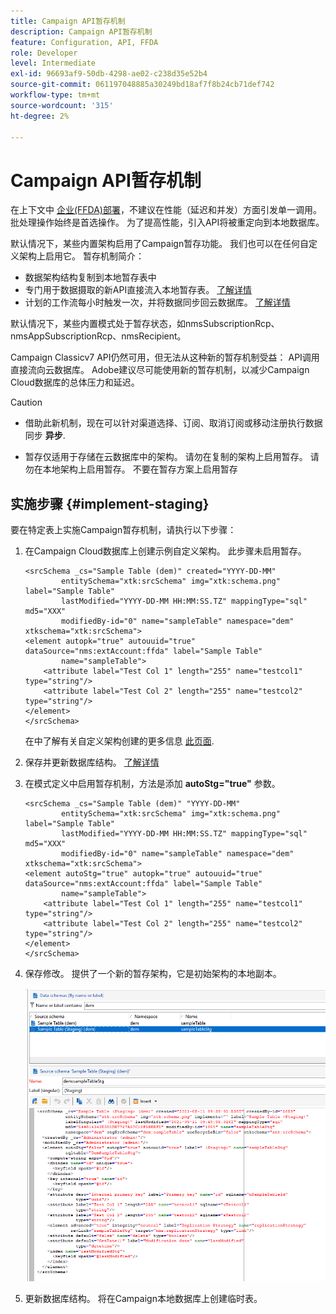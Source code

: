 ```yaml
---
title: Campaign API暂存机制
description: Campaign API暂存机制
feature: Configuration, API, FFDA
role: Developer
level: Intermediate
exl-id: 96693af9-50db-4298-ae02-c238d35e52b4
source-git-commit: 061197048885a30249bd18af7f8b24cb71def742
workflow-type: tm+mt
source-wordcount: '315'
ht-degree: 2%

---
```


# Campaign API暂存机制

在上下文中 [企业(FFDA)部署](enterprise-deployment.md)，不建议在性能（延迟和并发）方面引发单一调用。 批处理操作始终是首选操作。 为了提高性能，引入API将被重定向到本地数据库。

默认情况下，某些内置架构启用了Campaign暂存功能。 我们也可以在任何自定义架构上启用它。 暂存机制简介：

* 数据架构结构复制到本地暂存表中
* 专门用于数据摄取的新API直接流入本地暂存表。 [了解详情](new-apis.md)
* 计划的工作流每小时触发一次，并将数据同步回云数据库。 [了解详情](replication.md)

默认情况下，某些内置模式处于暂存状态，如nmsSubscriptionRcp、nmsAppSubscriptionRcp、nmsRecipient。

Campaign Classicv7 API仍然可用，但无法从这种新的暂存机制受益： API调用直接流向云数据库。 Adobe建议尽可能使用新的暂存机制，以减少Campaign Cloud数据库的总体压力和延迟。

>[!CAUTION]
>
>* 借助此新机制，现在可以针对渠道选择、订阅、取消订阅或移动注册执行数据同步 **异步**.
>
>* 暂存仅适用于存储在云数据库中的架构。 请勿在复制的架构上启用暂存。 请勿在本地架构上启用暂存。 不要在暂存方案上启用暂存
>

## 实施步骤 {#implement-staging}

要在特定表上实施Campaign暂存机制，请执行以下步骤：

1. 在Campaign Cloud数据库上创建示例自定义架构。 此步骤未启用暂存。

   ```
   <srcSchema _cs="Sample Table (dem)" created="YYYY-DD-MM"
           entitySchema="xtk:srcSchema" img="xtk:schema.png" label="Sample Table"
           lastModified="YYYY-DD-MM HH:MM:SS.TZ" mappingType="sql" md5="XXX"
           modifiedBy-id="0" name="sampleTable" namespace="dem" xtkschema="xtk:srcSchema">
   <element autopk="true" autouuid="true" dataSource="nms:extAccount:ffda" label="Sample Table"
           name="sampleTable">
       <attribute label="Test Col 1" length="255" name="testcol1" type="string"/>
       <attribute label="Test Col 2" length="255" name="testcol2" type="string"/>
   </element>
   </srcSchema>
   ```

   在中了解有关自定义架构创建的更多信息 [此页面](../dev/create-schema.md).

1. 保存并更新数据库结构。  [了解详情](../dev/update-database-structure.md)

1. 在模式定义中启用暂存机制，方法是添加 **autoStg=&quot;true&quot;** 参数。

   ```
   <srcSchema _cs="Sample Table (dem)" "YYYY-DD-MM"
           entitySchema="xtk:srcSchema" img="xtk:schema.png" label="Sample Table"
           lastModified="YYYY-DD-MM HH:MM:SS.TZ" mappingType="sql" md5="XXX"
           modifiedBy-id="0" name="sampleTable" namespace="dem" xtkschema="xtk:srcSchema">
   <element autoStg="true" autopk="true" autouuid="true" dataSource="nms:extAccount:ffda" label="Sample Table"
           name="sampleTable">
       <attribute label="Test Col 1" length="255" name="testcol1" type="string"/>
       <attribute label="Test Col 2" length="255" name="testcol2" type="string"/>
   </element>
   </srcSchema>
   ```

1. 保存修改。 提供了一个新的暂存架构，它是初始架构的本地副本。

   ![](assets/staging-mechanism.png)

1. 更新数据库结构。 将在Campaign本地数据库上创建临时表。
